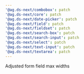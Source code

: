 ```yaml
---
'@ag.ds-next/combobox': patch
'@ag.ds-next/core': patch
'@ag.ds-next/date-picker': patch
'@ag.ds-next/field': patch
'@ag.ds-next/fieldset': patch
'@ag.ds-next/search-box': patch
'@ag.ds-next/search-input': patch
'@ag.ds-next/select': patch
'@ag.ds-next/text-input': patch
'@ag.ds-next/textarea': patch
---
```


Adjusted form field max widths
